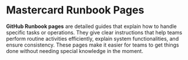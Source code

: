 # Mastercard Runbook Pages

**GitHub Runbook pages** are detailed guides that explain how to handle specific tasks or operations. They give clear instructions that help teams perform routine activities efficiently, explain system functionalities, and ensure consistency. These pages make it easier for teams to get things done without needing special knowledge in the moment.


